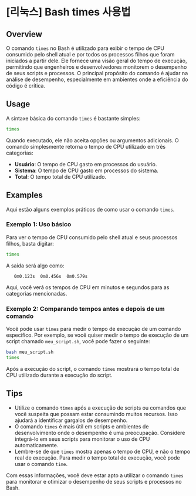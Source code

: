 # [리눅스] Bash times 사용법

## Overview
O comando `times` no Bash é utilizado para exibir o tempo de CPU consumido pelo shell atual e por todos os processos filhos que foram iniciados a partir dele. Ele fornece uma visão geral do tempo de execução, permitindo que engenheiros e desenvolvedores monitorem o desempenho de seus scripts e processos. O principal propósito do comando é ajudar na análise de desempenho, especialmente em ambientes onde a eficiência do código é crítica.

## Usage
A sintaxe básica do comando `times` é bastante simples:

```bash
times
```

Quando executado, ele não aceita opções ou argumentos adicionais. O comando simplesmente retorna o tempo de CPU utilizado em três categorias:

- **Usuário**: O tempo de CPU gasto em processos do usuário.
- **Sistema**: O tempo de CPU gasto em processos do sistema.
- **Total**: O tempo total de CPU utilizado.

## Examples
Aqui estão alguns exemplos práticos de como usar o comando `times`.

### Exemplo 1: Uso básico
Para ver o tempo de CPU consumido pelo shell atual e seus processos filhos, basta digitar:

```bash
times
```

A saída será algo como:

```
   0m0.123s  0m0.456s  0m0.579s
```

Aqui, você verá os tempos de CPU em minutos e segundos para as categorias mencionadas.

### Exemplo 2: Comparando tempos antes e depois de um comando
Você pode usar `times` para medir o tempo de execução de um comando específico. Por exemplo, se você quiser medir o tempo de execução de um script chamado `meu_script.sh`, você pode fazer o seguinte:

```bash
bash meu_script.sh
times
```

Após a execução do script, o comando `times` mostrará o tempo total de CPU utilizado durante a execução do script.

## Tips
- Utilize o comando `times` após a execução de scripts ou comandos que você suspeita que possam estar consumindo muitos recursos. Isso ajudará a identificar gargalos de desempenho.
- O comando `times` é mais útil em scripts e ambientes de desenvolvimento onde o desempenho é uma preocupação. Considere integrá-lo em seus scripts para monitorar o uso de CPU automaticamente.
- Lembre-se de que `times` mostra apenas o tempo de CPU, e não o tempo real de execução. Para medir o tempo total de execução, você pode usar o comando `time`.

Com essas informações, você deve estar apto a utilizar o comando `times` para monitorar e otimizar o desempenho de seus scripts e processos no Bash.
